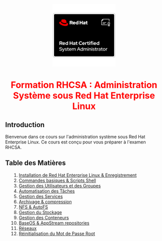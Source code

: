 <p align="center">
  <img src="image.png" alt="Red Hat Logo" style="width: 200px;"/>
</p>

<h1 style="text-align: center; color: red;">Formation RHCSA : Administration Système sous Red Hat Enterprise Linux</h1>

## Introduction
Bienvenue dans ce cours sur l'administration système sous Red Hat Enterprise Linux. Ce cours est conçu pour vous préparer à l'examen RHCSA.

## Table des Matières
<ol style="list-style-type: decimal; margin-left: 20px;">
  <li><a href="01-installation-et-enregistrement.md">Installation de Red Hat Enterprise Linux & Enregistrement</a></li>
  <li><a href="02-commandes-basiques-et-scripts-shell.md">Commandes basiques & Scripts Shell</a></li>
  <li><a href="03-gestion-utilisateurs-groupes.md">Gestion des Utilisateurs et des Groupes</a></li>
  <li><a href="04-automatisation-taches.md">Automatisation des Tâches</a></li>
  <li><a href="05-gestion-services.md">Gestion des Services</a></li>
  <li><a href="06-archivage-compression.md">Archivage & compression</a></li>
  <li><a href="07-nfs-autofs.md">NFS & AutoFS</a></li>
  <li><a href="08-gestion-stockage.md">Gestion du Stockage</a></li>
  <li><a href="09-gestion-conteneurs.md">Gestion des Conteneurs</a></li>
  <li><a href="10-baseos-appstream-repositories.md">BaseOS & AppStream repositories</a></li>
  <li><a href="11-reseaux.md">Réseaux</a></li>
  <li><a href="12-reinitialisation-mot-de-passe-root.md">Réinitialisation du Mot de Passe Root</a></li>
</ol>
